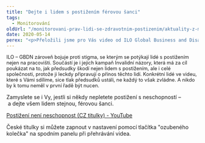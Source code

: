 ```yaml
---
title: "Dejte i lidem s postižením férovou šanci"
tags:
  - Monitorování
oldUrl: "/monitorovani-prav-lidi-se-zdravotnim-postizenim/aktuality-z-monitorovani/aktuality-z-monitorovani-2020/dejte-i-lidem-s-postizenim-ferovou-sanci/"
date: 2020-05-14
perex: "<p>Přeložili jsme pro Vás video od ILO Global Business and Disability Network (ILO-GBDN). ILO-GBDN je platforma, která se zaměřuje na zaměstnávání lidí s postižením. Lidi s postižením, zaměstnavatelé, zaměstnavatelé s postižením a ostatní lidé si zde vyměňují zkušenosti, dobrou praxi, inovativní politiky a přístupy k zaměstnávání lidí s postižením.</p>"
---
```


<!-- imported from the old website -->

<p><span style="font-size: 12.8px;">ILO &ndash; GBDN zároveň bojuje proti stigma, se kterým se potýkají lidé s postižením nejen na pracovišti. Součástí je i jejich kampaň Invalidní názory, která má za cíl poukázat na to, jak předsudky škodí nejen lidem s postižením, ale i celé společnosti, protože ji leckdy připravují o přínos těchto lidí. Konkrétní lidé ve videu, které s Vámi sdílíme, sice tlak předsudků ustáli, ne každý to však zvládne. A nikdo by k tomu neměl v první řadě být nucen.</span></p> <p>Zamyslete se i Vy, jestli si někdy nepletete postižení s neschopností &ndash; a dejte všem lidem stejnou, férovou šanci.  </p> <p><a href="https://youtu.be/S7TBYJqRzbQ" target="_blank">Postižení není neschopnost (CZ titulky) - YouTube</a></p><p>České titulky si můžete zapnout v nastavení pomocí tlačítka &quot;ozubeného kolečka&quot; na spodním panelu při přehrávání videa.</p>
